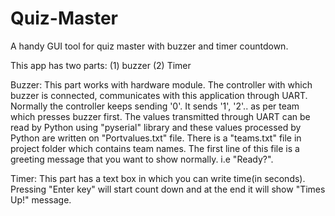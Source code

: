 Quiz-Master
===========

A handy GUI tool for quiz master with buzzer and timer countdown.


This app has two parts:
  (1) buzzer
  (2) Timer
  

Buzzer:
  This part works with hardware module. The controller with which buzzer is connected, communicates with this application      through UART. Normally the controller keeps sending '0'. It sends '1', '2'.. as per team which presses buzzer first.
    The values transmitted through UART can be read by Python using "pyserial" library and these values processed by Python     are written on "Portvalues.txt" file.
    There is a "teams.txt" file in project folder which contains team names. The first line of this file is a greeting         message that you want to show normally. i.e "Ready?". 
    
    
Timer: 
  This part has a text box in which you can write time(in seconds). Pressing "Enter key" will start count down and at the end it will show "Times Up!" message.
